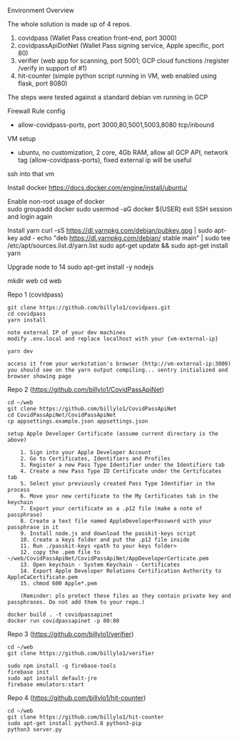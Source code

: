 Environment Overview

The whole solution is made up of 4 repos.

1. covidpass (Wallet Pass creation front-end, port 3000)
2. covidpassApiDotNet (Wallet Pass signing service, Apple specific, port 80)
3. verifier (web app for scanning, port 5001;  GCP cloud functions /register /verify in support of #1)
4. hit-counter (simple python script running in VM, web enabled using flask, port 8080)

The steps were tested against a standard debian vm running in GCP

Firewall Rule config
- allow-covidpass-ports, port 3000,80,5001,5003,8080 tcp/inbound

VM setup
- ubuntu, no customization, 2 core, 4Gb RAM, allow all GCP API, network tag (allow-covidpass-ports), fixed external ip will be useful

ssh into that vm

Install docker
   https://docs.docker.com/engine/install/ubuntu/

Enable non-root usage of docker   
   sudo groupadd docker
   sudo usermod -aG docker ${USER}
   exit SSH session and login again

Install yarn
   curl -sS https://dl.yarnpkg.com/debian/pubkey.gpg | sudo apt-key add -
   echo "deb https://dl.yarnpkg.com/debian/ stable main" | sudo tee /etc/apt/sources.list.d/yarn.list
   sudo apt-get update && sudo apt-get install yarn 

Upgrade node to 14
   sudo apt-get install -y nodejs

mkdir web
cd web

Repo 1 (covidpass)

    git clone https://github.com/billylo1/covidpass.git
    cd covidpass
    yarn install

    note external IP of your dev machines
    modify .env.local and replace localhost with your {vm-external-ip} 

    yarn dev

    access it from your workstation's browser (http://vm-external-ip:3000)
    you should see on the yarn output compiling... sentry initialized and browser showing page

Repo 2 (https://github.com/billylo1/CovidPassApiNet)

    cd ~/web
    git clone https://github.com/billylo1/CovidPassApiNet
    cd CovidPassApiNet/CovidPassApiNet
    cp appsettings.example.json appsettings.json

    setup Apple Developer Certificate (assume current directory is the above)

        1. Sign into your Apple Developer Account
        2. Go to Certificates, Identifiers and Profiles
        3. Register a new Pass Type Identifier under the Identifiers tab
        4. Create a new Pass Type ID Certificate under the Certificates tab
        5. Select your previously created Pass Type Identifier in the process
        6. Move your new certificate to the My Certificates tab in the keychain
        7. Export your certificate as a .p12 file (make a note of passphrase)
        8. Create a text file named AppleDeveloperPassword with your passphrase in it
        9. Install node.js and download the passkit-keys script
        10. Create a keys folder and put the .p12 file inside
        11. Run ./passkit-keys <path to your keys folder>
        12. copy the .pem file to ~/web/CovidPassApiNet/CovidPassApiNet/AppDeveloperCerticate.pem
        13. Open keychain - System Keychain - Certificates
        14. Export Apple Developer Relations Certification Authority to AppleCaCertificate.pem
        15. chmod 600 Apple*.pem 

        (Reminder: pls protect these files as they contain private key and passphrases. Do not add them to your repo.)
    
    docker build . -t covidpassapinet
    docker run covidpassapinet -p 80:80

Repo 3 (https://github.com/billylo1/verifier)    

    cd ~/web
    git clone https://github.com/billylo1/verifier

    sudo npm install -g firebase-tools
    firebase init
    sudo apt install default-jre
    firebase emulators:start

Repo 4 (https://github.com/billylo1/hit-counter)

    cd ~/web
    git clone https://github.com/billylo1/hit-counter
    sudo apt-get install python3.8 python3-pip
    python3 server.py





